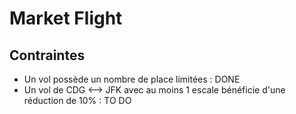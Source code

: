 # Market Flight

## Contraintes 
- Un vol possède un nombre de place limitées : DONE
- Un vol de CDG <--> JFK avec au moins 1 escale bénéficie d'une réduction de 10% : TO DO
